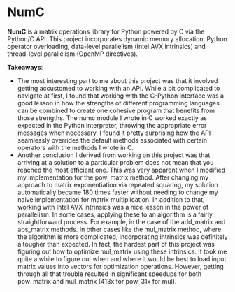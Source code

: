 # NumC

**NumC** is a matrix operations library for Python powered by C via the Python/C API. This project incorporates dynamic memory allocation, Python operator overloading, data-level parallelism (Intel AVX intrinsics) and thread-level parallelism (OpenMP directives).

**Takeaways**:
  - The most interesting part to me about this project was that it involved getting accustomed to working with an API. While a bit complicated to navigate at first, I found that working with the C-Python interface was a good lesson in how the strengths of different programming languages can be combined to create one cohesive program that benefits from those strengths. The numc module I wrote in C worked exactly as expected in the Python interpreter, throwing the appropriate error messages when necessary. I found it pretty surprising how the API seamlessly overrides the default methods associated with certain operators with the methods I wrote in C.
  - Another conclusion I derived from working on this project was that arriving at a solution to a particular problem does not mean that you reached the most efficient one. This was very apparent when I modified my implementation for the pow_matrix method. After changing my approach to matrix exponentiation via repeated squaring, my solution automatically became 180 times faster without needing to change my naive implementation for matrix multiplication. In addition to that, working with Intel AVX intrinsics was a nice lesson in the power of parallelism. In some cases, applying these to an algorithm is a fairly straightforward process. For example, in the case of the add_matrix and abs_matrix methods. In other cases like the mul_matrix method, where the algorithm is more complicated, incorporating intrinsics was definitely a tougher than expected. In fact, the hardest part of this project was figuring out how to optimize mul_matrix using these intrinsics. It took me quite a while to figure out when and where it would be best to load input matrix values into vectors for optimization operations. However, getting through all that trouble resulted in significant speedups for both pow_matrix and mul_matrix (413x for pow, 31x for mul).



